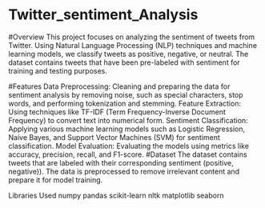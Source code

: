 # Twitter_sentiment_Analysis
#Overview
This project focuses on analyzing the sentiment of tweets from Twitter. Using Natural Language Processing (NLP) techniques and machine learning models, we classify tweets as positive, negative, or neutral. The dataset contains tweets that have been pre-labeled with sentiment for training and testing purposes.

#Features
Data Preprocessing: Cleaning and preparing the data for sentiment analysis by removing noise, such as special characters, stop words, and performing tokenization and stemming.
Feature Extraction: Using techniques like TF-IDF (Term Frequency-Inverse Document Frequency) to convert text into numerical form.
Sentiment Classification: Applying various machine learning models such as Logistic Regression, Naive Bayes, and Support Vector Machines (SVM) for sentiment classification.
Model Evaluation: Evaluating the models using metrics like accuracy, precision, recall, and F1-score.
#Dataset
The dataset contains tweets that are labeled with their corresponding sentiment (positive, negative)). The data is preprocessed to remove irrelevant content and prepare it for model training.

Libraries Used
numpy
pandas
scikit-learn
nltk
matplotlib
seaborn
